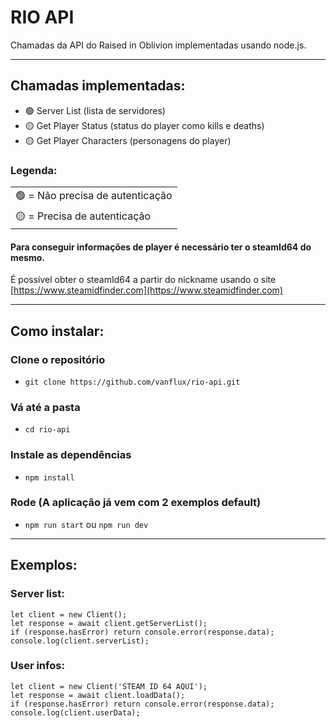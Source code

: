 # RIO API

Chamadas da API do Raised in Oblivion implementadas usando node.js.

---

## Chamadas implementadas:
  - 🟢 Server List (lista de servidores)
  - 🟡 Get Player Status (status do player como kills e deaths)
  - 🟡 Get Player Characters (personagens do player)

### Legenda:
| |
|-|
| 🟢 = Não precisa de autenticação |
| 🟡 = Precisa de autenticação |

#### Para conseguir informações de player é necessário ter o steamId64 do mesmo.

É possível obter o steamId64 a partir do nickname usando o site [https://www.steamidfinder.com](https://www.steamidfinder.com)

---

## Como instalar:

### Clone o repositório
- ``git clone https://github.com/vanflux/rio-api.git``

### Vá até a pasta

- ``cd rio-api``

### Instale as dependências

- ``npm install``

### Rode (A aplicação já vem com 2 exemplos default)

- ``npm run start`` ou ``npm run dev``

---

## Exemplos:

### Server list:

```
let client = new Client();
let response = await client.getServerList();
if (response.hasError) return console.error(response.data);
console.log(client.serverList);
```

### User infos:

```
let client = new Client('STEAM ID 64 AQUI');
let response = await client.loadData();
if (response.hasError) return console.error(response.data);
console.log(client.userData);
```
